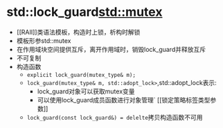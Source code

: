 # std::lock_guard<std::mutex>

- [[RAII]]类语法模板，构造时上锁，析构时解锁
- 模板形参std::mutex
- 在作用域块空间提供互斥，离开作用域时，销毁lock_guard并释放互斥
- 不可复制
- 构造函数
  - `explicit lock_guard(mutex_type& m);`
  - `lock_guard(mutex_type& m, std::adopt_lock>`,std::adopt_lock表示:
    - lock_guard对象可以获取mutex变量 
    - 可以使用lock_guard成员函数进行对象管理`
    [[锁定策略标签类型参数]]
  - `lock_guard(const lock_guard&) = delelte`拷贝构造函数不可用
